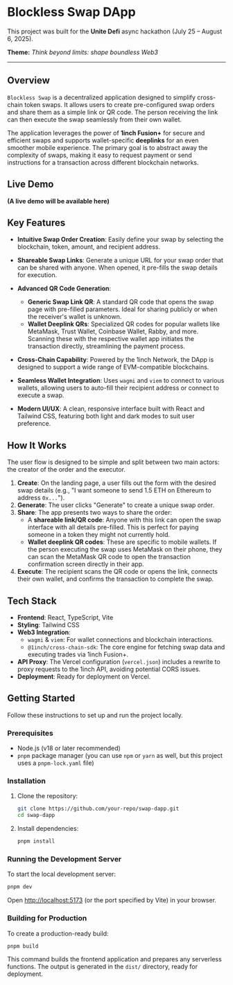 # Blockless Swap DApp

This project was built for the **Unite Defi** async hackathon (July 25 – August 6, 2025).

**Theme:** *Think beyond limits: shape boundless Web3*

---

## Overview

`Blockless Swap` is a decentralized application designed to simplify cross-chain token swaps. It allows users to create pre-configured swap orders and share them as a simple link or QR code. The person receiving the link can then execute the swap seamlessly from their own wallet.

The application leverages the power of **1inch Fusion+** for secure and efficient swaps and supports wallet-specific **deeplinks** for an even smoother mobile experience. The primary goal is to abstract away the complexity of swaps, making it easy to request payment or send instructions for a transaction across different blockchain networks.

## Live Demo

**(A live demo will be available here)**

## Key Features

-   **Intuitive Swap Order Creation**: Easily define your swap by selecting the blockchain, token, amount, and recipient address.

-   **Shareable Swap Links**: Generate a unique URL for your swap order that can be shared with anyone. When opened, it pre-fills the swap details for execution.

-   **Advanced QR Code Generation**:
    -   **Generic Swap Link QR**: A standard QR code that opens the swap page with pre-filled parameters. Ideal for sharing publicly or when the receiver's wallet is unknown.
    -   **Wallet Deeplink QRs**: Specialized QR codes for popular wallets like MetaMask, Trust Wallet, Coinbase Wallet, Rabby, and more. Scanning these with the respective wallet app initiates the transaction directly, streamlining the payment process.

-   **Cross-Chain Capability**: Powered by the 1inch Network, the DApp is designed to support a wide range of EVM-compatible blockchains.

-   **Seamless Wallet Integration**: Uses `wagmi` and `viem` to connect to various wallets, allowing users to auto-fill their recipient address or connect to execute a swap.

-   **Modern UI/UX**: A clean, responsive interface built with React and Tailwind CSS, featuring both light and dark modes to suit user preference.

## How It Works

The user flow is designed to be simple and split between two main actors: the creator of the order and the executor.

1.  **Create**: On the landing page, a user fills out the form with the desired swap details (e.g., "I want someone to send 1.5 ETH on Ethereum to address `0x...`").
2.  **Generate**: The user clicks "Generate" to create a unique swap order.
3.  **Share**: The app presents two ways to share the order:
    -   A **shareable link/QR code**: Anyone with this link can open the swap interface with all details pre-filled. This is perfect for paying someone in a token they might not currently hold.
    -   **Wallet deeplink QR codes**: These are specific to mobile wallets. If the person executing the swap uses MetaMask on their phone, they can scan the MetaMask QR code to open the transaction confirmation screen directly in their app.
4.  **Execute**: The recipient scans the QR code or opens the link, connects their own wallet, and confirms the transaction to complete the swap.

## Tech Stack

-   **Frontend**: React, TypeScript, Vite
-   **Styling**: Tailwind CSS
-   **Web3 Integration**:
    -   `wagmi` & `viem`: For wallet connections and blockchain interactions.
    -   `@1inch/cross-chain-sdk`: The core engine for fetching swap data and executing trades via 1inch Fusion+.
-   **API Proxy**: The Vercel configuration (`vercel.json`) includes a rewrite to proxy requests to the 1inch API, avoiding potential CORS issues.
-   **Deployment**: Ready for deployment on Vercel.

## Getting Started

Follow these instructions to set up and run the project locally.

### Prerequisites

-   Node.js (v18 or later recommended)
-   `pnpm` package manager (you can use `npm` or `yarn` as well, but this project uses a `pnpm-lock.yaml` file)

### Installation

1.  Clone the repository:
    ```bash
    git clone https://github.com/your-repo/swap-dapp.git
    cd swap-dapp
    ```

2.  Install dependencies:
    ```bash
    pnpm install
    ```

### Running the Development Server

To start the local development server:

```bash
pnpm dev
```

Open [http://localhost:5173](http://localhost:5173) (or the port specified by Vite) in your browser.

### Building for Production

To create a production-ready build:

```bash
pnpm build
```

This command builds the frontend application and prepares any serverless functions. The output is generated in the `dist/` directory, ready for deployment.
